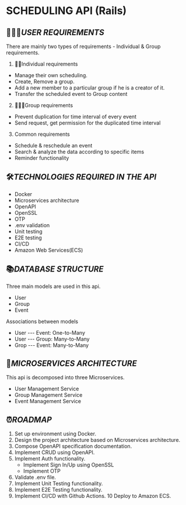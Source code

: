 # SCHEDULING API (Rails)

## 👨🏻‍💼_USER REQUIREMENTS_
There are mainly two types of requirements - Individual & Group requirements.

1. 🤵🏻Individual requirements
* Manage their own scheduling.
* Create, Remove a group.
* Add a new member to a particular group if he is a creator of it.
* Transfer the scheduled event to Group content
2. 👨‍👨‍👦Group requirements
* Prevent duplication for time interval of every event
* Send request, get permission for the duplicated time interval
3. Common requirements
* Schedule & reschedule an event
* Search & analyze the data according to specific items
* Reminder functionality


## 🛠_TECHNOLOGIES REQUIRED IN THE API_
* Docker
* Microservices architecture
* OpenAPI
* OpenSSL
* OTP
* .env validation
* Unit testing
* E2E testing
* CI/CD
* Amazon Web Services(ECS)

## 📚_DATABASE STRUCTURE_
Three main models are used in this api.
* User
* Group
* Event

Associations between models
* User --- Event: One-to-Many
* User --- Group: Many-to-Many
* Grop --- Event: Many-to-Many

## 🧩_MICROSERVICES ARCHITECTURE_
This api is decomposed into three Microservices.

* User Management Service
* Group Management Service
* Event Management Service


## ⏰_ROADMAP_
1. Set up environment using Docker.
2. Design the project architecture based on Microservices architecture.
3. Compose OpenAPI specification documentation.
4. Implement CRUD using OpenAPI.
5. Implement Auth functionality.
    * Implement Sign In/Up using OpenSSL
    * Implement OTP
6. Validate .env file.
7. Implement Unit Testing functionality.
8. Implement E2E Testing functionality.
9. Implement CI/CD with Github Actions.
10 Deploy to Amazon ECS.

